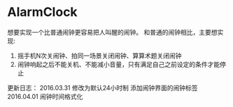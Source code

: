 # AlarmClock
想要实现一个比普通闹钟更容易把人叫醒的闹钟。
和普通的闹钟相比，主要想实现:
1. 摇手机N次关闹钟、拍同一场景关闭闹钟、算算术题关闭闹钟  
2. 闹钟响起之后不能关机、不能减小音量，只有满足自己之前设定的条件才能停止


更新日志：
2016.03.31
修改为默认24小时制
添加闹钟界面的闹钟标签
2016.04.01
闹钟时间格式化
